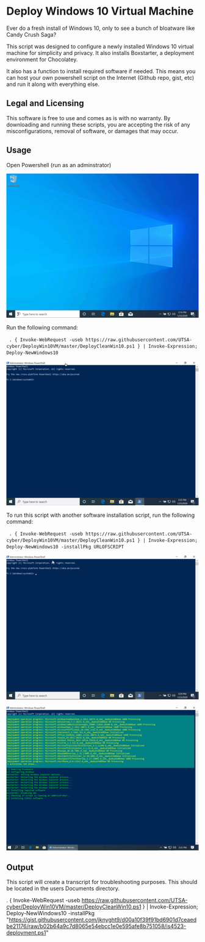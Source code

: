 # Deploy Windows 10 Virtual Machine
Ever do a fresh install of Windows 10, only to see a bunch of bloatware like Candy Crush Saga?

This script was designed to configure a newly installed Windows 10 virtual machine for simplicity and privacy. It also installs Boxstarter, a deployment environment for Chocolatey. 

It also has a function to install required software if needed. This means you can host your own powershell script on the Internet (Github repo, gist, etc) and run it along with everything else.

## Legal and Licensing
This software is free to use and comes as is with no warranty. By downloading and running these scripts, you are accepting the risk of any misconfigurations, removal of software, or damages that may occur.

## Usage
Open Powershell (run as an adminstrator) 

![PS as admin](./media/powershellasadmin.gif)

Run the following command:

` . { Invoke-WebRequest -useb https://raw.githubusercontent.com/UTSA-cyber/DeployWin10VM/master/DeployCleanWin10.ps1 } | Invoke-Expression; Deploy-NewWindows10`

![Run Script](./media/runscript.gif)

To run this script with another software installation script, run the following command:

` . { Invoke-WebRequest -useb https://raw.githubusercontent.com/UTSA-cyber/DeployWin10VM/master/DeployCleanWin10.ps1 } | Invoke-Expression; Deploy-NewWindows10 -installPkg URLOFSCRIPT`

![Run Script w/ software package](./media/runscriptwithsoftware.gif)

![Software install example](./media/softwareinstallexample.gif)

## Output
This script will create a transcript for troubleshooting purposes. This should be located in the users Documents directory. 

. { Invoke-WebRequest -useb https://raw.githubusercontent.com/UTSA-cyber/DeployWin10VM/master/DeployCleanWin10.ps1 } | Invoke-Expression; Deploy-NewWindows10 -installPkg "https://gist.githubusercontent.com/jknyght9/d00a10f39f91bd6901d7ceaedbe21176/raw/b02b64a9c7d8065e54ebcc1e0e595afe8b751058/is4523-deployment.ps1"